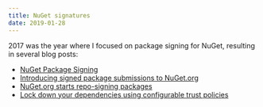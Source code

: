 ```yaml
---
title: NuGet signatures
date: 2019-01-28
---
```


2017 was the year where I focused on package signing for NuGet, resulting in several blog posts:

- [NuGet Package Signing](https://devblogs.microsoft.com/nuget/package-signing-2/)
- [Introducing signed package submissions to NuGet.org](https://blog.nuget.org/20180522/Introducing-signed-package-submissions.html)
- [NuGet.org starts repo-signing packages](https://blog.nuget.org/20180810/Introducing-Repository-Signatures.html)
- [Lock down your dependencies using configurable trust policies](https://blog.nuget.org/20181205/Lock-down-your-dependencies-using-configurable-trust-policies.html)



